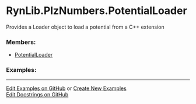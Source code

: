 # <a id="RynLib.PlzNumbers.PotentialLoader">RynLib.PlzNumbers.PotentialLoader</a>
    
Provides a Loader object to load a potential from a C++ extension

### Members:

  - [PotentialLoader](PotentialLoader/PotentialLoader.md)

### Examples:



___

[Edit Examples on GitHub](https://github.com/McCoyGroup/References/edit/gh-pages/Documentation/examples/RynLib/PlzNumbers/PotentialLoader.md) or 
[Create New Examples](https://github.com/McCoyGroup/References/new/gh-pages/?filename=Documentation/examples/RynLib/PlzNumbers/PotentialLoader.md) <br/>
[Edit Docstrings on GitHub](https://github.com/McCoyGroup/RynLib/edit/master/PlzNumbers/PotentialLoader/__init__.py?message=Update%20Docs)
